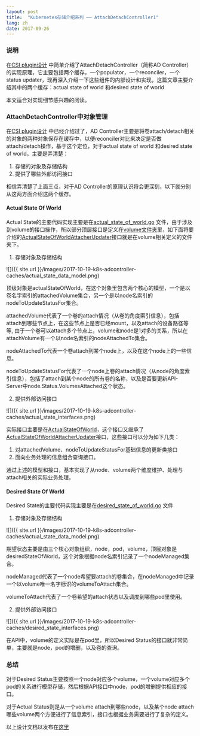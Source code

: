 ```yaml
---
layout: post
title:  "Kubernetes存储介绍系列 —— AttachDetachController1"
lang: zh
date: 2017-09-26
---
```


### 说明

在[CSI plugin设计]({{site.url}}/k8s-csi-design) 中简单介绍了AttachDetachController（简称AD Controller）的实现原理，它主要包括两个缓存，一个populator，一个reconciler，一个status updater，现再深入介绍一下这些组件的内部设计和实现，这篇文章主要介绍其中的两个缓存：actual state of world 和desired state of world

本文适合对实现细节感兴趣的阅读。

### AttachDetachController中对象管理

在[CSI plugin设计]({{site.url}}/k8s-csi-design) 中已经介绍过了，AD Controller主要是将卷attach/detach相关的对象的两种对象保存在缓存中，以便reconciler对比来决定是否做attach/detach操作，基于这个定位，对于actual state of world 和desired state of world，主要是弄清楚：

1. 存储的对象及存储结构
3. 提供了哪些外部访问接口

相信弄清楚了上面三点，对于AD Controller的原理认识将会更深刻，以下就分别从这两方面介绍这两个缓存。

#### Actual State Of World

Actual State的主要代码实现主要是在[actual_state_of_world.go](https://github.com/kubernetes/kubernetes/blob/master/pkg/controller/volume/attachdetach/cache/actual_state_of_world.go) 文件，由于涉及到volume的接口操作，所以部分顶层接口是定义在[volume文件夹](https://github.com/kubernetes/kubernetes/tree/master/pkg/volume)里，如下面将要介绍的[ActualStateOfWorldAttacherUpdater](https://github.com/kubernetes/kubernetes/blob/master/pkg/volume/util/operationexecutor/operation_executor.go#L154)接口就是在volume相关定义的文件夹下。

1. 存储对象及存储结构

![]({{ site.url }}/images/2017-10-19-k8s-adcontroller-caches/actual_state_data_model.png)

顶级对象是actualStateOfWorld，在这个对象里包含两个核心的模型，一个是以卷名字索引的attachedVolume集合，另一个是以node名索引的nodeToUpdateStatusFor集合。

attachedVolume代表了一个卷的attach情况（从卷的角度索引信息），包括attach到哪些节点上，在这些节点上是否已经mount，以及attach的设备路径等等, 由于一个卷可以attach多个节点上，volume和node是1对多的关系，所以在attachVolume有一个以node名索引的nodeAttachedTo集合。

nodeAttachedTo代表一个卷attach到某个node上，以及在这个node上的一些信息。

nodeToUpdateStatusFor代表了一个node上卷的attach情况（从node的角度索引信息），包括了attach到某个node的所有卷的名称，以及是否要更新API-Server中node.Status.VolumesAttached这个状态。

2. 提供外部访问接口

![]({{ site.url }}/images/2017-10-19-k8s-adcontroller-caches/actual_state_interfaces.png)

实际接口主要是在[ActualStateOfWorld](https://github.com/kubernetes/kubernetes/blob/master/pkg/controller/volume/attachdetach/cache/actual_state_of_world.go#L38)，这个接口又继承了[ActualStateOfWorldAttacherUpdater](https://github.com/kubernetes/kubernetes/blob/master/pkg/volume/util/operationexecutor/operation_executor.go#L154)接口，这些接口可以分为如下几类：

1. 对attachedVolume、nodeToUpdateStatusFor基础信息的更新类接口
2. 面向业务处理的信息组合查询接口。

通过上述的模型和接口，基本实现了从node、volume两个维度维护、处理与attach相关的实际业务处理。

#### Desired State Of World

Desired State的主要代码实现主要是在[desired_state_of_world.go](https://github.com/kubernetes/kubernetes/blob/master/pkg/controller/volume/attachdetach/cache/desired_state_of_world.go) 文件

1. 存储对象及存储结构

![]({{ site.url }}/images/2017-10-19-k8s-adcontroller-caches/actual_state_data_model.png)

期望状态主要是由三个核心对象组织，node，pod，volume，顶层对象是desiredStateOfWorld，这个对象根据node名索引记录了一个nodeManaged集合。

nodeManaged代表了一个node希望要attach的卷集合，在nodeManaged中记录一个以volume唯一名字标识的volumeToAttach集合。

volumeToAttach代表了一个卷希望的attach状态以及调度到哪些pod里使用。

2. 提供外部访问接口

![]({{ site.url }}/images/2017-10-19-k8s-adcontroller-caches/desired_state_interfaces.png)

在API中，volume的定义实际是在pod里，所以Desired Status的接口就非常简单，主要就是node，pod的增删，以及卷的查询。

### 总结

对于Desired Status主要按照一个node对应多个volume，一个volume对应多个pod的关系进行模型存储，然后根据API接口中node，pod的增删提供相应的接口。

对于Actual Status则是从一个volume attach到哪些node，以及某个node attach哪些volume两个方便进行了信息索引，接口也根据业务需要进行了复杂的定义。

以上设计文档以发布在[这里](https://github.com/freesky-edward/k8s-research/tree/master/design-analysis/pkg/controller/volume/attach_dettach_controller)


